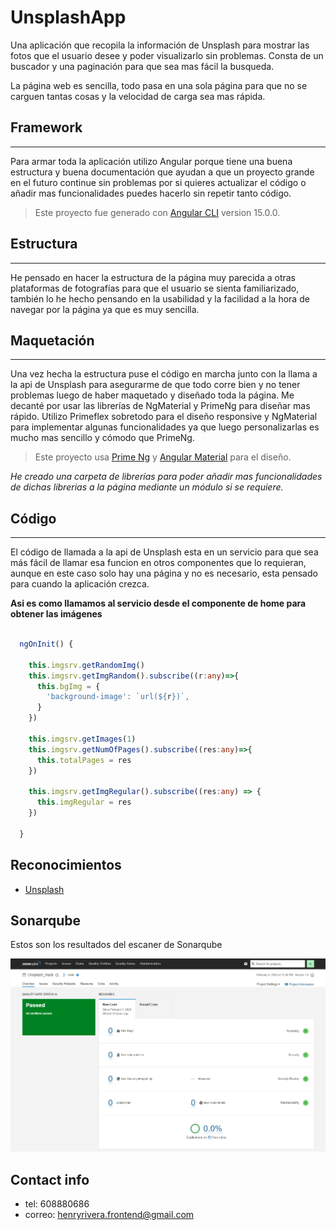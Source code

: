 # UnsplashApp

Una aplicación que recopila la información de Unsplash para mostrar las fotos que el usuario desee y poder visualizarlo sin problemas. Consta de un buscador y una paginación para que sea mas fácil la busqueda.

La página web es sencilla, todo pasa en una sola página para que no se carguen tantas cosas y la velocidad de carga sea mas rápida.


## Framework
---

Para armar toda la aplicación utilizo Angular porque tiene una buena estructura y buena documentación que ayudan a que un proyecto grande en el futuro continue sin problemas por si quieres actualizar el código o añadir mas funcionalidades puedes hacerlo sin repetir tanto código.

> Este proyecto fue generado con [Angular CLI](https://github.com/angular/angular-cli) version 15.0.0.

## Estructura
---

He pensado en hacer la estructura de la página muy parecida a otras plataformas de fotografías para que el usuario se sienta familiarizado, también lo he hecho pensando en la usabilidad y la facilidad a la hora de navegar por la página ya que es muy sencilla.


## Maquetación
---

Una vez hecha la estructura puse el código en marcha junto con la llama a la api de Unsplash para asegurarme de que todo corre bien y no tener problemas luego de haber maquetado y diseñado toda la página. Me decanté por usar las librerías de NgMaterial y PrimeNg para diseñar mas rápido. Utilizo Primeflex sobretodo para el diseño responsive y NgMaterial para implementar algunas funcionalidades ya que luego personalizarlas es mucho mas sencillo y cómodo que PrimeNg.


> Este proyecto usa [Prime Ng](https://primeng.org/) y [Angular Material](https://material.angular.io//) para el diseño.

*He creado una carpeta de librerías para poder añadir mas funcionalidades de dichas librerias a la página mediante un módulo si se requiere.*

## Código
---

El código de llamada a la api de Unsplash esta en un servicio para que sea más fácil de llamar esa funcion en otros componentes que lo requieran, aunque en este caso solo hay una página y no es necesario, esta pensado para cuando la aplicación crezca.

**Asi es como llamamos al servicio desde el componente de home para obtener las imágenes**

```typescript

  ngOnInit() {

    this.imgsrv.getRandomImg()
    this.imgsrv.getImgRandom().subscribe((r:any)=>{
      this.bgImg = {
        'background-image': `url(${r})`,
      }
    })
    
    this.imgsrv.getImages(1)
    this.imgsrv.getNumOfPages().subscribe((res:any)=>{
      this.totalPages = res      
    })
    
    this.imgsrv.getImgRegular().subscribe((res:any) => {
      this.imgRegular = res
    })    

  }

```


## Reconocimientos

* [Unsplash]('https://unsplash.com/developers)

## Sonarqube
Estos son los resultados del escaner de Sonarqube

![Sonar-scanner](./src/assets/sonar-scanner.png)

## Contact info

* tel: 608880686
* correo: henryrivera.frontend@gmail.com






